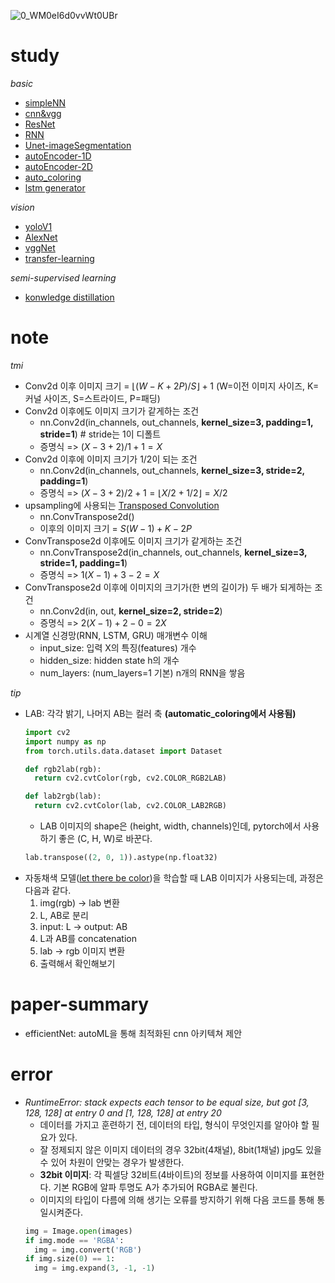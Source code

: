 ![0_WM0eI6d0vvWt0UBr](https://github.com/rbdus0715/Machine-Learning/assets/85426187/adfa297c-ffe5-427a-b384-50ea43137fd9)

# study
*basic*
- [simpleNN](https://github.com/rbdus0715/Machine-Learning/blob/main/study/torch/1.simpleNN.ipynb)
- [cnn&vgg](https://github.com/rbdus0715/Machine-Learning/blob/main/study/torch/2.cnn_vgg.ipynb)
- [ResNet](https://github.com/rbdus0715/Machine-Learning/blob/main/study/torch/3.resnet.ipynb)
- [RNN](https://github.com/rbdus0715/Machine-Learning/blob/main/study/torch/4.rnn.ipynb)
- [Unet-imageSegmentation](https://github.com/rbdus0715/Machine-Learning/blob/main/study/torch/5.unet_segmentation.ipynb)
- [autoEncoder-1D](https://github.com/rbdus0715/Machine-Learning/blob/main/study/torch/6.auto_encoder_2.ipynb)
- [autoEncoder-2D](https://github.com/rbdus0715/Machine-Learning/blob/main/study/torch/6.auto_encoder.ipynb)
- [auto_coloring](https://github.com/rbdus0715/Machine-Learning/blob/main/study/torch/7.automatic_coloring.ipynb)
- [lstm generator](https://github.com/rbdus0715/Machine-Learning/blob/main/study/torch/8.lstm_generator.ipynb)

*vision*
- [yoloV1](https://github.com/rbdus0715/Machine-Learning/blob/main/study/torch/yolov1.ipynb)
- [AlexNet](https://github.com/rbdus0715/Machine-Learning/blob/main/study/torch/AlexNet.ipynb)
- [vggNet](https://github.com/rbdus0715/Machine-Learning/blob/main/study/torch/vggnet.ipynb)
- [transfer-learning](https://github.com/rbdus0715/Machine-Learning/blob/main/study/torch/transfer_learning.ipynb)

*semi-supervised learning*
- [konwledge distillation](https://github.com/rbdus0715/Machine-Learning/blob/main/study/torch/knowledge_distillation.ipynb)

# note
*tmi*
- Conv2d 이후 이미지 크기 = $\lfloor{(W-K+2P)/S}\rfloor+ 1$ (W=이전 이미지 사이즈, K=커널 사이즈, S=스트라이드, P=패딩)
- Conv2d 이후에도 이미지 크기가 같게하는 조건
  - nn.Conv2d(in_channels, out_channels, **kernel_size=3, padding=1, stride=1**) # stride는 1이 디폴트
  - 증명식 => $(X-3+2)/1+1 = X$
- Conv2d 이후에 이미지 크기가 1/2이 되는 조건
  - nn.Conv2d(in_channels, out_channels, **kernel_size=3, stride=2, padding=1**)
  - 증명식 => $(X-3+2)/2+1=\lfloor{X/2+1/2}\rfloor=X/2$
- upsampling에 사용되는 [Transposed Convolution](https://www.youtube.com/watch?v=U3C8l6w-wn0)
  - nn.ConvTranspose2d()
  - 이후의 이미지 크기 = $S(W-1)+K-2P$
- ConvTranspose2d 이후에도 이미지 크기가 같게하는 조건
  - nn.ConvTranspose2d(in_channels, out_channels, **kernel_size=3, stride=1, padding=1**)
  - 증명식 => $1(X-1)+3-2=X$
- ConvTranspose2d 이후에 이미지의 크기가(한 변의 길이가) 두 배가 되게하는 조건
  - nn.Conv2d(in, out, **kernel_size=2, stride=2**)
  - 증명식 => $2(X-1)+2-0=2X$
- 시계열 신경망(RNN, LSTM, GRU) 매개변수 이해
  - input_size: 입력 X의 특징(features) 개수
  - hidden_size: hidden state h의 개수
  - num_layers: (num_layers=1 기본) n개의 RNN을 쌓음 

*tip*
- LAB: 각각 밝기, 나머지 AB는 컬러 축 **(automatic_coloring에서 사용됨)**
  ```python
  import cv2
  import numpy as np
  from torch.utils.data.dataset import Dataset
  
  def rgb2lab(rgb):
    return cv2.cvtColor(rgb, cv2.COLOR_RGB2LAB)
  
  def lab2rgb(lab):
    return cv2.cvtColor(lab, cv2.COLOR_LAB2RGB)
  ```
  - LAB 이미지의 shape은 (height, width, channels)인데, pytorch에서 사용하기 좋은 (C, H, W)로 바꾼다.
  ```python
  lab.transpose((2, 0, 1)).astype(np.float32)
  ```
- 자동채색 모델([let there be color](http://iizuka.cs.tsukuba.ac.jp/projects/colorization/data/colorization_sig2016.pdf))을 학습할 때 LAB 이미지가 사용되는데, 과정은 다음과 같다.
  1. img(rgb) -> lab 변환
  2. L, AB로 분리
  3. input: L -> output: AB
  4. L과 AB를 concatenation
  5. lab -> rgb 이미지 변환
  6. 출력해서 확인해보기

# paper-summary
- efficientNet: autoML을 통해 최적화된 cnn 아키텍쳐 제안

# error
- *RuntimeError: stack expects each tensor to be equal size, but got [3, 128, 128] at entry 0 and [1, 128, 128] at entry 20*
  - 데이터를 가지고 훈련하기 전, 데이터의 타입, 형식이 무엇인지를 알아야 할 필요가 있다.
  - 잘 정제되지 않은 이미지 데이터의 경우 32bit(4채널), 8bit(1채널) jpg도 있을 수 있어 차원이 안맞는 경우가 발생한다.
  - **32bit 이미지**: 각 픽셀당 32비트(4바이트)의 정보를 사용하여 이미지를 표현한다. 기본 RGB에 알파 투명도 A가 추가되어 RGBA로 불린다.
  - 이미지의 타입이 다름에 의해 생기는 오류를 방지하기 위해 다음 코드를 통해 통일시켜준다.
  ```python
  img = Image.open(images)
  if img.mode == 'RGBA':
    img = img.convert('RGB')
  if img.size(0) == 1:
    img = img.expand(3, -1, -1)
  ```
